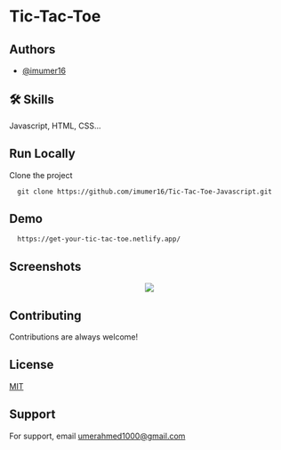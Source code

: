 # Tic-Tac-Toe


## Authors

- [@imumer16](https://www.github.com/imumer16)


## 🛠 Skills
Javascript, HTML, CSS...

## Run Locally

Clone the project

```git
  git clone https://github.com/imumer16/Tic-Tac-Toe-Javascript.git
```



## Demo
```link
  https://get-your-tic-tac-toe.netlify.app/
```



## Screenshots
<div align="center">
  <img src="https://user-images.githubusercontent.com/84404257/196029340-fc9bae42-37e7-461a-b2f9-46546a13563c.png">


</div>






## Contributing

Contributions are always welcome!










## License

[MIT](https://choosealicense.com/licenses/mit/)

## Support

For support, email umerahmed1000@gmail.com
